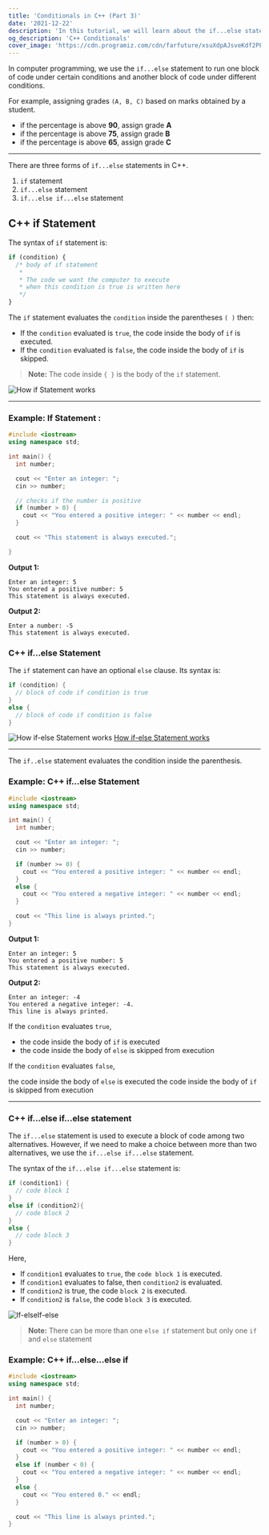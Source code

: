 ```yaml
---
title: 'Conditionals in C++ (Part 3)'
date: '2021-12-22'
description: 'In this tutorial, we will learn about the if...else statement to create decision making programs with the help of examples.'
og_description: 'C++ Conditionals'
cover_image: 'https://cdn.programiz.com/cdn/farfuture/xsuXdpAJsveKdf2PFNfjAO12zeaCREtPTT5I0EiafBU/mtime:1592457249/sites/tutorial2program/files/cpp-if-else-if-else-working.png'
---
```


In computer programming, we use the `if...else` statement to run one block of code under certain conditions and another block of code under different conditions.

For example, assigning grades `(A, B, C)` based on marks obtained by a student.

- if the percentage is above **90**, assign grade **A**
- if the percentage is above **75**, assign grade **B**
- if the percentage is above **65**, assign grade **C**

---

There are three forms of `if...else` statements in C++.

1. `if` statement
2. `if...else` statement
3. `if...else if...else` statement

## C++ if Statement

The syntax of `if` statement is:

```js
if (condition) {
  /* body of if statement
   *
   * The code we want the computer to execute
   * when this condition is true is written here
   */
}
```

The `if` statement evaluates the `condition` inside the parentheses `( )` then:

- If the `condition` evaluated is `true`, the code inside the body of `if` is executed.
- If the `condition` evaluated is `false`, the code inside the body of `if` is skipped.

> **Note:** The code inside `{ }` is the body of the `if` statement.

![How if Statement works](https://cdn.programiz.com/cdn/farfuture/HY5SnjHTQ0MJtr5nkoljtlvUH0LPS_t_cJBVBqxXn1M/mtime:1592457173/sites/tutorial2program/files/cpp-if-working.png)

---

### Example: If Statement :

```cpp
#include <iostream>
using namespace std;

int main() {
  int number;

  cout << "Enter an integer: ";
  cin >> number;

  // checks if the number is positive
  if (number > 0) {
    cout << "You entered a positive integer: " << number << endl;
  }

  cout << "This statement is always executed.";

}
```

**Output 1:**

```
Enter an integer: 5
You entered a positive number: 5
This statement is always executed.
```

**Output 2:**

```
Enter a number: -5
This statement is always executed.
```

### C++ if...else Statement

The `if` statement can have an optional `else` clause. Its syntax is:

```cpp
if (condition) {
  // block of code if condition is true
}
else {
  // block of code if condition is false
}
```

![How if-else Statement works](https://cdn.programiz.com/cdn/farfuture/PsBB88lS1d8FUx01uVaGejDmfEeulxv5HRjyNCJpPRk/mtime:1592457238/sites/tutorial2program/files/cpp-if-else-working.png)
[How if-else Statement works](https://cdn.programiz.com/cdn/farfuture/PsBB88lS1d8FUx01uVaGejDmfEeulxv5HRjyNCJpPRk/mtime:1592457238/sites/tutorial2program/files/cpp-if-else-working.png)

---

The `if..else` statement evaluates the condition inside the parenthesis.

### Example: C++ if...else Statement

```cpp
#include <iostream>
using namespace std;

int main() {
  int number;

  cout << "Enter an integer: ";
  cin >> number;

  if (number >= 0) {
    cout << "You entered a positive integer: " << number << endl;
  }
  else {
    cout << "You entered a negative integer: " << number << endl;
  }

  cout << "This line is always printed.";
}
```

**Output 1:**

```
Enter an integer: 5
You entered a positive number: 5
This statement is always executed.
```

**Output 2:**

```
Enter an integer: -4
You entered a negative integer: -4.
This line is always printed.
```

If the `condition` evaluates `true`,

- the code inside the body of `if` is executed
- the code inside the body of `else` is skipped from execution

If the `condition` evaluates `false`,

the code inside the body of `else` is executed
the code inside the body of `if` is skipped from execution

---

### C++ if...else if...else statement

The `if...else` statement is used to execute a block of code among two alternatives. However, if we need to make a choice between more than two alternatives, we use the `if...else if...else` statement.

The syntax of the `if...else if...else` statement is:

```cpp
if (condition1) {
  // code block 1
}
else if (condition2){
  // code block 2
}
else {
  // code block 3
}
```

Here,

- If `condition1` evaluates to `true`, the `code block 1` is executed.
- If `condition1` evaluates to false, then `condition2` is evaluated.
- If `condition2` is true, the code `block 2` is executed.
- If `condition2` is `false`, the code `block 3` is executed.

![If-elseIf-else](https://cdn.programiz.com/cdn/farfuture/xsuXdpAJsveKdf2PFNfjAO12zeaCREtPTT5I0EiafBU/mtime:1592457249/sites/tutorial2program/files/cpp-if-else-if-else-working.png)

> **Note:** There can be more than one `else if` statement but only one `if` and `else` statement

### Example: C++ if...else...else if

```cpp
#include <iostream>
using namespace std;

int main() {
  int number;

  cout << "Enter an integer: ";
  cin >> number;

  if (number > 0) {
    cout << "You entered a positive integer: " << number << endl;
  }
  else if (number < 0) {
    cout << "You entered a negative integer: " << number << endl;
  }
  else {
    cout << "You entered 0." << endl;
  }

  cout << "This line is always printed.";
}
```
